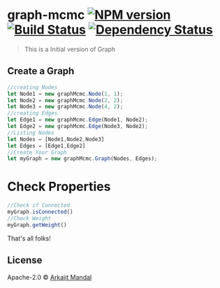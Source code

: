 # graph-mcmc [![NPM version][npm-image]][npm-url] [![Build Status][travis-image]][travis-url] [![Dependency Status][daviddm-image]][daviddm-url]
> This is a Initial version of Graph

## Create a Graph

```js
//creating Nodes
let Node1 = new graphMcmc.Node(1, 1);
let Node2 = new graphMcmc.Node(2, 2);
let Node3 = new graphMcmc.Node(4, 2);
//creating Edges
let Edge1 = new graphMcmc.Edge(Node1, Node2);
let Edge2 = new graphMcmc.Edge(Node3, Node2);
//Listing Nodes
let Nodes = [Node1,Node2,Node3]
let Edges = [Edge1,Edge2]
//Create Your Graph
let myGraph = new graphMcmc.Graph(Nodes, Edges);
```
# Check Properties
```js
//Check if Connected
myGraph.isConnected()
//Check Weight
myGraph.getWeight()
```

That's all folks!
## License

Apache-2.0 © [Arkajit Mandal](MCMC,Graph,Connectivity)


[npm-image]: https://badge.fury.io/js/graph-mcmc.svg
[npm-url]: https://npmjs.org/package/graph-mcmc
[travis-image]: https://travis-ci.org/arkajitmandal/graph-mcmc.svg?branch=master
[travis-url]: https://travis-ci.org/arkajitmandal/graph-mcmc
[daviddm-image]: https://david-dm.org/arkajitmandal/graph-mcmc.svg?theme=shields.io
[daviddm-url]: https://david-dm.org/arkajitmandal/graph-mcmc
